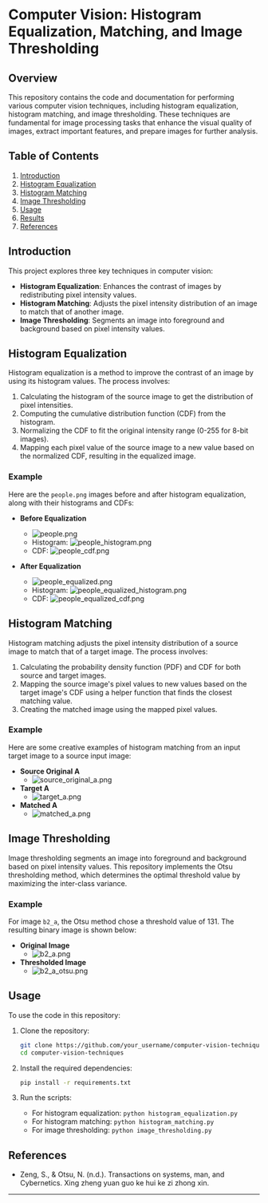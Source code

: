 # Computer Vision: Histogram Equalization, Matching, and Image Thresholding

## Overview

This repository contains the code and documentation for performing various computer vision techniques, including histogram equalization, histogram matching, and image thresholding. These techniques are fundamental for image processing tasks that enhance the visual quality of images, extract important features, and prepare images for further analysis.

## Table of Contents

1. [Introduction](#introduction)
2. [Histogram Equalization](#histogram-equalization)
3. [Histogram Matching](#histogram-matching)
4. [Image Thresholding](#image-thresholding)
5. [Usage](#usage)
6. [Results](#results)
7. [References](#references)

## Introduction

This project explores three key techniques in computer vision:

- **Histogram Equalization**: Enhances the contrast of images by redistributing pixel intensity values.
- **Histogram Matching**: Adjusts the pixel intensity distribution of an image to match that of another image.
- **Image Thresholding**: Segments an image into foreground and background based on pixel intensity values.

## Histogram Equalization

Histogram equalization is a method to improve the contrast of an image by using its histogram values. The process involves:

1. Calculating the histogram of the source image to get the distribution of pixel intensities.
2. Computing the cumulative distribution function (CDF) from the histogram.
3. Normalizing the CDF to fit the original intensity range (0-255 for 8-bit images).
4. Mapping each pixel value of the source image to a new value based on the normalized CDF, resulting in the equalized image.

### Example

Here are the `people.png` images before and after histogram equalization, along with their histograms and CDFs:

- **Before Equalization**
  - ![people.png](path_to_image)
  - Histogram: ![people_histogram.png](path_to_histogram)
  - CDF: ![people_cdf.png](path_to_cdf)
  
- **After Equalization**
  - ![people_equalized.png](path_to_image)
  - Histogram: ![people_equalized_histogram.png](path_to_histogram)
  - CDF: ![people_equalized_cdf.png](path_to_cdf)

## Histogram Matching

Histogram matching adjusts the pixel intensity distribution of a source image to match that of a target image. The process involves:

1. Calculating the probability density function (PDF) and CDF for both source and target images.
2. Mapping the source image's pixel values to new values based on the target image's CDF using a helper function that finds the closest matching value.
3. Creating the matched image using the mapped pixel values.

### Example

Here are some creative examples of histogram matching from an input target image to a source input image:

- **Source Original A**
  - ![source_original_a.png](path_to_image)
- **Target A**
  - ![target_a.png](path_to_image)
- **Matched A**
  - ![matched_a.png](path_to_image)

## Image Thresholding

Image thresholding segments an image into foreground and background based on pixel intensity values. This repository implements the Otsu thresholding method, which determines the optimal threshold value by maximizing the inter-class variance.

### Example

For image `b2_a`, the Otsu method chose a threshold value of 131. The resulting binary image is shown below:

- **Original Image**
  - ![b2_a.png](path_to_image)
- **Thresholded Image**
  - ![b2_a_otsu.png](path_to_image)

## Usage

To use the code in this repository:

1. Clone the repository:
   ```bash
   git clone https://github.com/your_username/computer-vision-techniques.git
   cd computer-vision-techniques
   ```

2. Install the required dependencies:
   ```bash
   pip install -r requirements.txt
   ```

3. Run the scripts:
   - For histogram equalization: `python histogram_equalization.py`
   - For histogram matching: `python histogram_matching.py`
   - For image thresholding: `python image_thresholding.py`

## References

- Zeng, S., & Otsu, N. (n.d.). Transactions on systems, man, and Cybernetics. Xing zheng yuan guo ke hui ke zi zhong xin.

---
